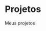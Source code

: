 # Projetos
 Meus projetos

<a href="https://viniciusvcosta.github.io/Projetos/Projeto%20copa/Futebol.html">